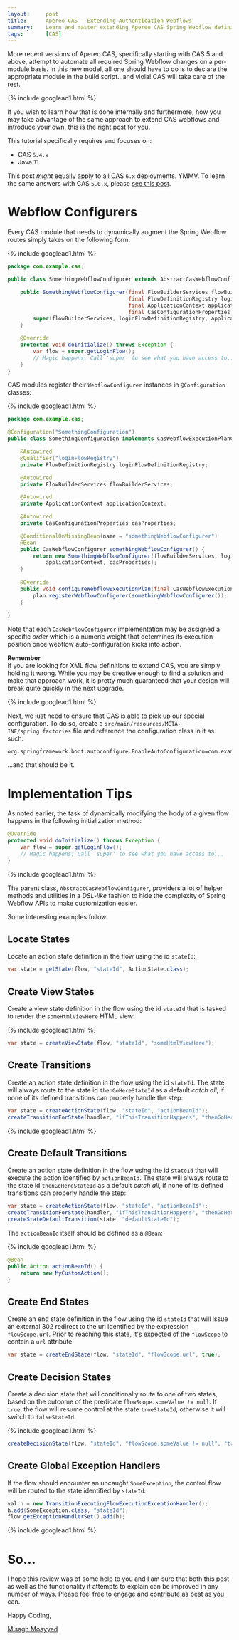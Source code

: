 ```yaml
---
layout:     post
title:      Apereo CAS - Extending Authentication Webflows
summary:    Learn and master extending Apereo CAS Spring Webflow definitions.
tags:       [CAS]
---
```


More recent versions of Apereo CAS, specifically starting with CAS 5 and above, attempt to automate all required Spring Webflow changes on a per-module basis. In this new model, all one should have to do is to declare the appropriate module in the build script...and viola! CAS will take care of the rest.

{% include googlead1.html  %}

If you wish to learn how that is done internally and furthermore, how you may take advantage of the same approach to extend CAS webflows and introduce your own, this is the right post for you.

This tutorial specifically requires and focuses on:

- CAS `6.4.x`
- Java 11

This post *might* equally apply to all CAS `6.x` deployments. YMMV. To learn the same answers with CAS `5.0.x`, please [see this post](/2017/10/07/webflow-extcfg/).

# Webflow Configurers

Every CAS module that needs to dynamically augment the Spring Webflow routes simply takes on the following form:

{% include googlead1.html  %}

```java
package com.example.cas;

public class SomethingWebflowConfigurer extends AbstractCasWebflowConfigurer {

    public SomethingWebflowConfigurer(final FlowBuilderServices flowBuilderServices,
                                      final FlowDefinitionRegistry loginFlowDefinitionRegistry,
                                      final ApplicationContext applicationContext,
                                      final CasConfigurationProperties casProperties) {
        super(flowBuilderServices, loginFlowDefinitionRegistry, applicationContext, casProperties);
    }

    @Override
    protected void doInitialize() throws Exception {
        var flow = super.getLoginFlow();
        // Magic happens; Call 'super' to see what you have access to...
    }
}
```

CAS modules register their `WebflowConfigurer` instances in `@Configuration` classes:

{% include googlead1.html  %}

```java
package com.example.cas;

@Configuration("SomethingConfiguration")
public class SomethingConfiguration implements CasWebflowExecutionPlanConfigurer  {

    @Autowired
    @Qualifier("loginFlowRegistry")
    private FlowDefinitionRegistry loginFlowDefinitionRegistry;

    @Autowired
    private FlowBuilderServices flowBuilderServices;

    @Autowired
    private ApplicationContext applicationContext;

    @Autowired
    private CasConfigurationProperties casProperties;

    @ConditionalOnMissingBean(name = "somethingWebflowConfigurer")
    @Bean
    public CasWebflowConfigurer somethingWebflowConfigurer() {
        return new SomethingWebflowConfigurer(flowBuilderServices, loginFlowDefinitionRegistry,
            applicationContext, casProperties);
    }
    
    @Override
    public void configureWebflowExecutionPlan(final CasWebflowExecutionPlan plan) {
        plan.registerWebflowConfigurer(somethingWebflowConfigurer());
    }
    
}
```

Note that each `CasWebflowConfigurer` implementation may be assigned a specific *order* which is a numeric weight that determines its execution position once webflow auto-configuration kicks into action.

<div class="alert alert-warning">
  <strong>Remember</strong><br/>If you are looking for XML flow definitions to extend CAS, you are simply holding it wrong. While you may be creative enough to find a solution and make that approach work, it is pretty much guaranteed that your design will break quite quickly in the next upgrade.
</div>

{% include googlead1.html  %}

Next, we just need to ensure that CAS is able to pick up our special configuration. To do so, create a `src/main/resources/META-INF/spring.factories` file and reference the configuration class in it as such:

```properties
org.springframework.boot.autoconfigure.EnableAutoConfiguration=com.example.cas.SomethingConfiguration
```

...and that should be it.

# Implementation Tips

As noted earlier, the task of dynamically modifying the body of a given flow happens in the following initialization method:

```java
@Override
protected void doInitialize() throws Exception {
    var flow = super.getLoginFlow();
    // Magic happens; Call 'super' to see what you have access to...
}
```

{% include googlead1.html  %}

The parent class, `AbstractCasWebflowConfigurer`, providers a lot of helper methods and utilities in a *DSL-like* fashion to hide the complexity of Spring Webflow APIs to make customization easier. 

Some interesting examples follow.

## Locate States

Locate an action state definition in the flow using the id `stateId`:

```java
var state = getState(flow, "stateId", ActionState.class);
```

## Create View States

Create a view state definition in the flow using the id `stateId` that is tasked to render the `someHtmlViewHere` HTML view:

{% include googlead1.html  %}

```java
var state = createViewState(flow, "stateId", "someHtmlViewHere");
```

## Create Transitions

Create an action state definition in the flow using the id `stateId`. The state will always route to the state id `thenGoHereStateId` as a default *catch all*, if none of its defined transitions can properly handle the step:

```java
var state = createActionState(flow, "stateId", "actionBeanId");
createTransitionForState(handler, "ifThisTransitionHappens", "thenGoHereStateId");
```

{% include googlead1.html  %}

## Create Default Transitions

Create an action state definition in the flow using the id `stateId` that will execute the action identified by `actionBeanId`. The state will always route to the state id `thenGoHereStateId` as a default *catch all*, if none of its defined transitions can properly handle the step:

```java
var state = createActionState(flow, "stateId", "actionBeanId");
createTransitionForState(handler, "ifThisTransitionHappens", "thenGoHereStateId");
createStateDefaultTransition(state, "defaultStateId");
```

The `actionBeanId` itself should be defined as a `@Bean`:

{% include googlead1.html  %}

```java
@Bean
public Action actionBeanId() {
    return new MyCustomAction();
}
```

## Create End States

Create an end state definition in the flow using the id `stateId` that will issue an external 302 redirect to the url identified by the expression `flowScope.url`. Prior to reaching this state, it's expected of the `flowScope` to contain a `url` attribute:

```java
var state = createEndState(flow, "stateId", "flowScope.url", true);
```

## Create Decision States

Create a decision state that will conditionally route to one of two states, based on the outcome of the predicate `flowScope.someValue != null`. If `true`, the flow will resume control at the state `trueStateId`; otherwise it will switch to `falseStateId`.

{% include googlead1.html  %}

```java
createDecisionState(flow, "stateId", "flowScope.someValue != null", "trueStateId", "falseStateId");
```

## Create Global Exception Handlers

If the flow should encounter an uncaught `SomeException`, the control flow will be routed to the state identified by `stateId`:

```java
val h = new TransitionExecutingFlowExecutionExceptionHandler();
h.add(SomeException.class, "stateId");
flow.getExceptionHandlerSet().add(h);
```

{% include googlead1.html  %}
# So...

I hope this review was of some help to you and I am sure that both this post as well as the functionality it attempts to explain can be improved in any number of ways. Please feel free to [engage and contribute][contribguide] as best as you can.

Happy Coding,

[Misagh Moayyed](https://fawnoos.com)

[contribguide]: https://apereo.github.io/cas/developer/Contributor-Guidelines.html